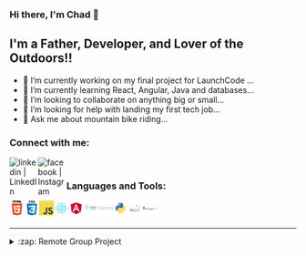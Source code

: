 [<p text-align: center>][mt.rainer]</p>
### Hi there, I'm Chad 👋
## I'm a Father, Developer, and Lover of the Outdoors!!

- 🔭 I’m currently working on my final project for LaunchCode ...
- 🌱 I’m currently learning React, Angular, Java and databases...
- 👯 I’m looking to collaborate on anything big or small...
- 🤔 I’m looking for help with landing my first tech job...
- 💬 Ask me about mountain bike riding...

### Connect with me:

[<img align="left" alt="linkedin | LinkedIn" width="50px" src="https://img.shields.io/badge/LinkedIn-0077B5?style=for-the-badge&logo=linkedin&logoColor=white" />][linkedin]
[<img align="left" alt="facebook | Instagram" width="50px" src="https://img.shields.io/badge/Facebook-1877F2?style=for-the-badge&logo=facebook&logoColor=white" />][facebook] 

<br />

### Languages and Tools:

[<img align="left" alt="HTML5" width="26px" src="https://raw.githubusercontent.com/github/explore/80688e429a7d4ef2fca1e82350fe8e3517d3494d/topics/html/html.png" />][html]
[<img align="left" alt="CSS3" width="26px" src="https://raw.githubusercontent.com/github/explore/80688e429a7d4ef2fca1e82350fe8e3517d3494d/topics/css/css.png" />][css]
[<img align="left" alt="javaScript" width="26px" src="https://raw.githubusercontent.com/github/explore/80688e429a7d4ef2fca1e82350fe8e3517d3494d/topics/javascript/javascript.png" />][javascript]
[<img align="left" alt="react" width="26px" src="https://raw.githubusercontent.com/github/explore/80688e429a7d4ef2fca1e82350fe8e3517d3494d/topics/react/react.png" />][react]
[<img align="left" alt="angular" width="26px" src="https://raw.githubusercontent.com/github/explore/80688e429a7d4ef2fca1e82350fe8e3517d3494d/topics/angular/angular.png" />][angular]
[<img align="left" alt="java" width="26px" src="https://raw.githubusercontent.com/github/explore/80688e429a7d4ef2fca1e82350fe8e3517d3494d/topics/java/java.png" />][java]
[<img align="left" alt="express" width="26px" src="https://raw.githubusercontent.com/github/explore/80688e429a7d4ef2fca1e82350fe8e3517d3494d/topics/express/express.png" />][express]
[<img align="left" alt="python" width="26px" src="https://raw.githubusercontent.com/github/explore/80688e429a7d4ef2fca1e82350fe8e3517d3494d/topics/python/python.png" />][python]
[<img align="left" alt="MySQL" width="26px" src="https://raw.githubusercontent.com/github/explore/80688e429a7d4ef2fca1e82350fe8e3517d3494d/topics/mysql/mysql.png" />][java]
[<img align="left" alt="MongoDB" width="26px" src="https://raw.githubusercontent.com/github/explore/80688e429a7d4ef2fca1e82350fe8e3517d3494d/topics/mongodb/mongodb.png" />][java]

<br />
<br />

---

<details>
  <summary>:zap: Remote Group Project</summary>
1. Charity Builders (https://github.com/canddx3/FrontendProject), (https://github.com/canddx3/BackendProject) in [react/java]
</details>

[linkedin]: https://www.linkedin.com/in/chad-conley
[facebook]: https://www.facebook.com/chad.conley.33/
[html]: https://github.com/canddx3/Html-me-something-assignment-4
[css]: https://github.com/canddx3/WebDeveloper
[javascript]: https://github.com/canddx3/IDCard
[react]: https://github.com/canddx3/FrontendProject
[angular]: https://github.com/canddx3/AngularFinal
[java]: https://github.com/canddx3/BackendProject
[express]: https://github.com/canddx3/ExpressCourse/tree/main
[python]: https://www.py4e.com/tools/pythonauto/?PHPSESSID=1abf5ac66068cc029d77e7c771584070
[mt.rainer]: https://upload.wikimedia.org/wikipedia/commons/e/eb/Mount_Rainier_from_west.jpg
